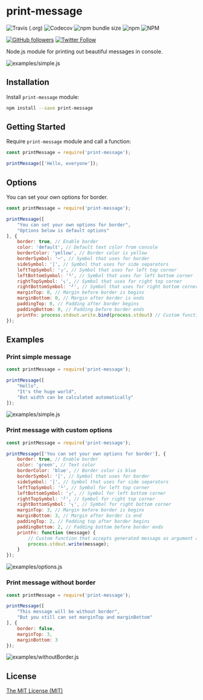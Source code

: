# print-message

![Travis (.org)](https://img.shields.io/travis/ghaiklor/node-print-message)
![Codecov](https://img.shields.io/codecov/c/github/ghaiklor/node-print-message)
![npm bundle size](https://img.shields.io/bundlephobia/minzip/print-message)
![npm](https://img.shields.io/npm/dm/print-message)
![NPM](https://img.shields.io/npm/l/print-message)

[![GitHub followers](https://img.shields.io/github/followers/ghaiklor.svg?label=Follow&style=social)](https://github.com/ghaiklor)
[![Twitter Follow](https://img.shields.io/twitter/follow/ghaiklor.svg?label=Follow&style=social)](https://twitter.com/ghaiklor)

Node.js module for printing out beautiful messages in console.

![examples/simple.js](https://cloud.githubusercontent.com/assets/3625244/6447416/d9d646d8-c11a-11e4-8ffe-7aca05fe9ce5.png)

## Installation

Install `print-message` module:

```bash
npm install --save print-message
```

## Getting Started

Require `print-message` module and call a function:

```javascript
const printMessage = require('print-message');

printMessage(['Hello, everyone']);
```

## Options

You can set your own options for border.

```javascript
const printMessage = require('print-message');

printMessage([
    "You can set your own options for border",
    "Options below is default options"
], {
    border: true, // Enable border
    color: 'default', // Default text color from console
    borderColor: 'yellow', // Border color is yellow
    borderSymbol: '─', // Symbol that uses for border
    sideSymbol: '│', // Symbol that uses for side separators
    leftTopSymbol: '┌', // Symbol that uses for left top corner
    leftBottomSymbol: '└', // Symbol that uses for left bottom corner
    rightTopSymbol: '┐', // Symbol that uses for right top corner
    rightBottomSymbol: '┘', // Symbol that uses for right bottom corner
    marginTop: 0, // Margin before border is begins
    marginBottom: 0, // Margin after border is ends
    paddingTop: 0, // Padding after border begins
    paddingBottom: 0, // Padding before border ends
    printFn: process.stdout.write.bind(process.stdout) // Custom function for print generated message
});
```

## Examples

### Print simple message

```javascript
const printMessage = require('print-message');

printMessage([
    "Hello",
    "It's the huge world",
    "But width can be calculated automatically"
]);
```

![examples/simple.js](https://cloud.githubusercontent.com/assets/3625244/6447416/d9d646d8-c11a-11e4-8ffe-7aca05fe9ce5.png)

### Print message with custom options

```javascript
const printMessage = require('print-message');

printMessage(['You can set your own options for border'], {
    border: true, // Enable border
    color: 'green', // Text color
    borderColor: 'blue', // Border color is blue
    borderSymbol: '│', // Symbol that uses for border
    sideSymbol: '│', // Symbol that uses for side separators
    leftTopSymbol: '└', // Symbol for left top corner
    leftBottomSymbol: '┌', // Symbol for left bottom corner
    rightTopSymbol: '┘', // Symbol for right top corner
    rightBottomSymbol: '┐', // Symbol for right bottom corner
    marginTop: 3, // Margin before border is begins
    marginBottom: 3, // Margin after border is end
    paddingTop: 2, // Padding top after border begins
    paddingBottom: 2, // Padding bottom before border ends
    printFn: function (message) {
        // Custom function that accepts generated message as argument and print it
        process.stdout.write(message);
    }
});
```

![examples/options.js](https://cloud.githubusercontent.com/assets/3625244/6447409/c4d2acae-c11a-11e4-93b7-7465793ba4d4.png)

### Print message without border

```javascript
const printMessage = require('print-message');

printMessage([
    "This message will be without border",
    "But you still can set marginTop and marginBottom"
], {
    border: false,
    marginTop: 3,
    marginBottom: 3
});
```

![examples/withoutBorder.js](https://cloud.githubusercontent.com/assets/3625244/6447427/e818bf3c-c11a-11e4-97f5-5bb33a67349f.png)

## License

[The MIT License (MIT)](./LICENSE)
